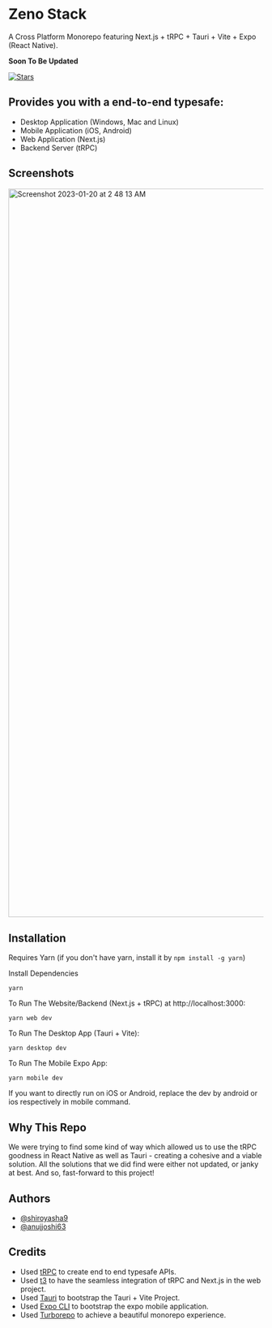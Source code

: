 # Zeno Stack

A Cross Platform Monorepo featuring Next.js + tRPC + Tauri + Vite + Expo (React Native).

__Soon To Be Updated__

[![Stars](https://img.shields.io/github/stars/zeno-oss/zeno?style=social)](https://github.com/zeno-oss/zeno)

## Provides you with a end-to-end typesafe:
- Desktop Application (Windows, Mac and Linux)
- Mobile Application (iOS, Android)
- Web Application (Next.js)
- Backend Server (tRPC)


## Screenshots

<img width="1435" alt="Screenshot 2023-01-20 at 2 48 13 AM" src="https://user-images.githubusercontent.com/48734821/213563329-43c17b87-bc4c-44c0-80da-34388c66727c.png">

## Installation

Requires Yarn (if you don't have yarn, install it by `npm install -g yarn`)

Install Dependencies

```
yarn
```

To Run The Website/Backend (Next.js + tRPC) at http://localhost:3000:

```
yarn web dev
```

To Run The Desktop App (Tauri + Vite):

```
yarn desktop dev
```

To Run The Mobile Expo App:

```
yarn mobile dev
```

If you want to directly run on iOS or Android, replace the dev by android or ios respectively in mobile command.

## Why This Repo

We were trying to find some kind of way which allowed us to use the tRPC goodness in React Native as well as Tauri - creating a cohesive and a viable solution.
All the solutions that we did find were either not updated, or janky at best.
And so, fast-forward to this project!

## Authors

- [@shiroyasha9](https://github.com/shiroyasha9)
- [@anujjoshi63](https://github.com/anujjoshi63)

## Credits

- Used [tRPC](https://github.com/trpc/trpc) to create end to end typesafe APIs.
- Used [t3](https://create.t3.gg/) to have the seamless integration of tRPC and Next.js in the web project.
- Used [Tauri](https://tauri.app/) to bootstrap the Tauri + Vite Project.
- Used [Expo CLI](https://docs.expo.dev/) to bootstrap the expo mobile application.
- Used [Turborepo](https://github.com/vercel/turbo) to achieve a beautiful monorepo experience.
